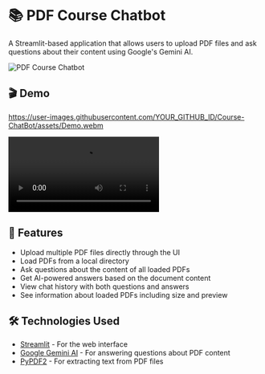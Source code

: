 # 📚 PDF Course Chatbot

A Streamlit-based application that allows users to upload PDF files and ask questions about their content using Google's Gemini AI.

![PDF Course Chatbot](https://img.shields.io/badge/PDF-Course%20Chatbot-blue)

## 🎬 Demo

https://user-images.githubusercontent.com/YOUR_GITHUB_ID/Course-ChatBot/assets/Demo.webm

<!-- Alternative video embedding -->
<video src="https://github.com/Sarvajeet2003/Course-ChatBot/blob/main/Demo.webm" controls="controls" style="max-width: 730px;">
</video>

## 🌟 Features

- Upload multiple PDF files directly through the UI
- Load PDFs from a local directory
- Ask questions about the content of all loaded PDFs
- Get AI-powered answers based on the document content
- View chat history with both questions and answers
- See information about loaded PDFs including size and preview

## 🛠️ Technologies Used

- [Streamlit](https://streamlit.io/) - For the web interface
- [Google Gemini AI](https://ai.google.dev/) - For answering questions about PDF content
- [PyPDF2](https://pypi.org/project/PyPDF2/) - For extracting text from PDF files